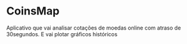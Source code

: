 # CoinsMap
 Aplicativo que vai analisar cotações de moedas online com atraso de 30segundos. E vai plotar gráficos históricos
